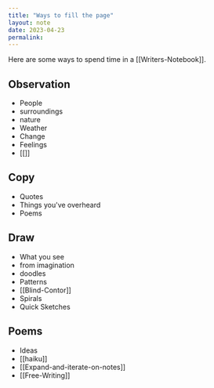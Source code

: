 ```yaml
---
title: "Ways to fill the page"
layout: note
date: 2023-04-23
permalink:
---
```


Here are some ways to spend time in a [[Writers-Notebook]]. 

## Observation

- People 
- surroundings 
- nature 
- Weather
- Change
- Feelings
- [[]]

## Copy

- Quotes
- Things you've overheard
- Poems

## Draw

- What you see
- from imagination
- doodles
- Patterns
- [[Blind-Contor]] 
- Spirals
- Quick Sketches

## Poems

- Ideas 
- [[haiku]]
- [[Expand-and-iterate-on-notes]]
- [[Free-Writing]]
